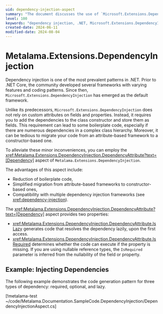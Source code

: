 ```yaml
---
uid: dependency-injection-aspect
summary: "The document discusses the use of `Microsoft.Extensions.DependencyInjection` in .NET for dependency injection. It highlights the advantages of using `Metalama.Extensions.DependencyInjection.DependencyAttribute` to reduce boilerplate code, simplify migration, and ensure compatibility."
level: 100
keywords: "dependency injection, .NET, Microsoft.Extensions.DependencyInjection, Metalama.Extensions.DependencyInjection, DependencyAttribute, dependency, inject, import"
created-date: 2024-06-11
modified-date: 2024-08-04
---
```


# Metalama.Extensions.DependencyInjection

Dependency injection is one of the most prevalent patterns in .NET. Prior to .NET Core, the community developed several frameworks with varying features and coding patterns. Since then, `Microsoft.Extensions.DependencyInjection` has emerged as the default framework.

Unlike its predecessors, `Microsoft.Extensions.DependencyInjection` does not rely on custom attributes on fields and properties. Instead, it requires you to add the dependencies to the class constructor and store them as fields. This requirement can lead to some boilerplate code, especially if there are numerous dependencies in a complex class hierarchy. Moreover, it can be tedious to migrate your code from an attribute-based framework to a constructor-based one.

To alleviate these minor inconveniences, you can employ the <xref:Metalama.Extensions.DependencyInjection.DependencyAttribute?text=[Dependency]> aspect of `Metalama.Extensions.DependencyInjection`.

The advantages of this aspect include:

* Reduction of boilerplate code,
* Simplified migration from attribute-based frameworks to constructor-based ones,
* Compatibility with multiple dependency injection frameworks (see <xref:dependency-injection>).

The <xref:Metalama.Extensions.DependencyInjection.DependencyAttribute?text=[Dependency]> aspect provides two properties:

* <xref:Metalama.Extensions.DependencyInjection.DependencyAttribute.IsLazy> generates code that resolves the dependency lazily, upon the first access.
* <xref:Metalama.Extensions.DependencyInjection.DependencyAttribute.IsRequired> determines whether the code can execute if the property is missing. If you are using nullable reference types, the `IsRequired` parameter is inferred from the nullability of the field or property.


## Example: Injecting Dependencies

The following example demonstrates the code generation pattern for three types of dependency: required, optional, and lazy.

[!metalama-test ~/code/Metalama.Documentation.SampleCode.DependencyInjection/DependencyInjectionAspect.cs]




